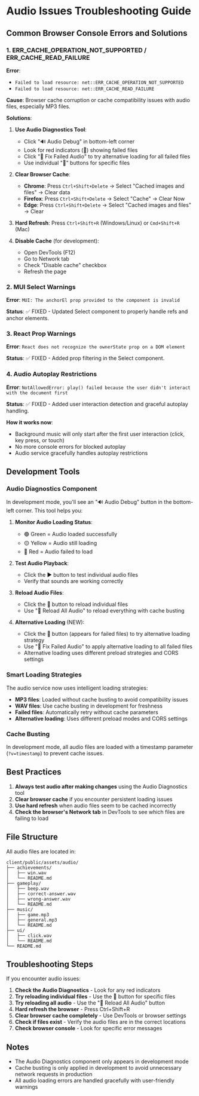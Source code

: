 # Audio Issues Troubleshooting Guide

## Common Browser Console Errors and Solutions

### 1. ERR_CACHE_OPERATION_NOT_SUPPORTED / ERR_CACHE_READ_FAILURE
**Error**: 
- `Failed to load resource: net::ERR_CACHE_OPERATION_NOT_SUPPORTED`
- `Failed to load resource: net::ERR_CACHE_READ_FAILURE`

**Cause**: Browser cache corruption or cache compatibility issues with audio files, especially MP3 files.

**Solutions**:
1. **Use Audio Diagnostics Tool**:
   - Click "🔊 Audio Debug" in bottom-left corner
   - Look for red indicators (🔴) showing failed files
   - Click "🔧 Fix Failed Audio" to try alternative loading for all failed files
   - Use individual "🔧" buttons for specific files

2. **Clear Browser Cache**:
   - **Chrome**: Press `Ctrl+Shift+Delete` → Select "Cached images and files" → Clear data
   - **Firefox**: Press `Ctrl+Shift+Delete` → Select "Cache" → Clear Now
   - **Edge**: Press `Ctrl+Shift+Delete` → Select "Cached images and files" → Clear

3. **Hard Refresh**: Press `Ctrl+Shift+R` (Windows/Linux) or `Cmd+Shift+R` (Mac)

4. **Disable Cache** (for development):
   - Open DevTools (F12)
   - Go to Network tab
   - Check "Disable cache" checkbox
   - Refresh the page

### 2. MUI Select Warnings
**Error**: `MUI: The anchorEl prop provided to the component is invalid`

**Status**: ✅ FIXED - Updated Select component to properly handle refs and anchor elements.

### 3. React Prop Warnings
**Error**: `React does not recognize the ownerState prop on a DOM element`

**Status**: ✅ FIXED - Added prop filtering in the Select component.

### 4. Audio Autoplay Restrictions
**Error**: `NotAllowedError: play() failed because the user didn't interact with the document first`

**Status**: ✅ FIXED - Added user interaction detection and graceful autoplay handling.

**How it works now**:
- Background music will only start after the first user interaction (click, key press, or touch)
- No more console errors for blocked autoplay
- Audio service gracefully handles autoplay restrictions

## Development Tools

### Audio Diagnostics Component
In development mode, you'll see an "🔊 Audio Debug" button in the bottom-left corner. This tool helps you:

1. **Monitor Audio Loading Status**:
   - 🟢 Green = Audio loaded successfully
   - 🟡 Yellow = Audio still loading
   - 🔴 Red = Audio failed to load

2. **Test Audio Playback**:
   - Click the ▶️ button to test individual audio files
   - Verify that sounds are working correctly

3. **Reload Audio Files**:
   - Click the 🔄 button to reload individual files
   - Use "🔄 Reload All Audio" to reload everything with cache busting

4. **Alternative Loading** (NEW):
   - Click the 🔧 button (appears for failed files) to try alternative loading strategy
   - Use "🔧 Fix Failed Audio" to apply alternative loading to all failed files
   - Alternative loading uses different preload strategies and CORS settings

### Smart Loading Strategies
The audio service now uses intelligent loading strategies:

- **MP3 files**: Loaded without cache busting to avoid compatibility issues
- **WAV files**: Use cache busting in development for freshness
- **Failed files**: Automatically retry without cache parameters
- **Alternative loading**: Uses different preload modes and CORS settings

### Cache Busting
In development mode, all audio files are loaded with a timestamp parameter (`?v=timestamp`) to prevent cache issues.

## Best Practices

1. **Always test audio after making changes** using the Audio Diagnostics tool
2. **Clear browser cache** if you encounter persistent loading issues
3. **Use hard refresh** when audio files seem to be cached incorrectly
4. **Check the browser's Network tab** in DevTools to see which files are failing to load

## File Structure
All audio files are located in:
```
client/public/assets/audio/
├── achievements/
│   ├── win.wav
│   └── README.md
├── gameplay/
│   ├── beep.wav
│   ├── correct-answer.wav
│   ├── wrong-answer.wav
│   └── README.md
├── music/
│   ├── game.mp3
│   ├── general.mp3
│   └── README.md
├── ui/
│   ├── click.wav
│   └── README.md
└── README.md
```

## Troubleshooting Steps

If you encounter audio issues:

1. **Check the Audio Diagnostics** - Look for any red indicators
2. **Try reloading individual files** - Use the 🔄 button for specific files
3. **Try reloading all audio** - Use the "🔄 Reload All Audio" button
4. **Hard refresh the browser** - Press Ctrl+Shift+R
5. **Clear browser cache completely** - Use DevTools or browser settings
6. **Check if files exist** - Verify the audio files are in the correct locations
7. **Check browser console** - Look for specific error messages

## Notes

- The Audio Diagnostics component only appears in development mode
- Cache busting is only applied in development to avoid unnecessary network requests in production
- All audio loading errors are handled gracefully with user-friendly warnings

